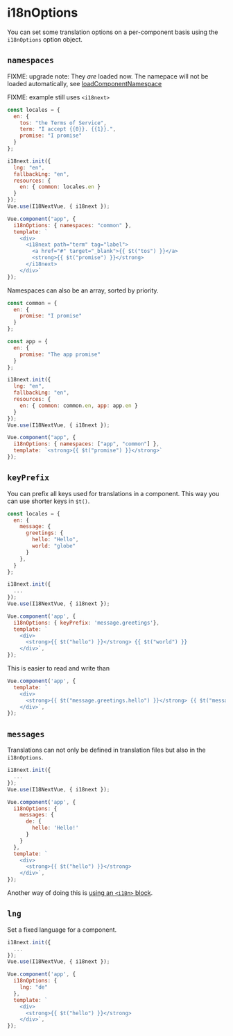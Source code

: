 # i18nOptions

You can set some translation options on a per-component basis using the `i18nOptions` option object.

## `namespaces`

FIXME: upgrade note: They *are* loaded now.
The namepace will not be loaded automatically, see [loadComponentNamespace](/guide/started.html#init)

FIXME: example still uses `<i18next>`

```javascript
const locales = {
  en: {
    tos: "the Terms of Service",
    term: "I accept {{0}}. {{1}}.",
    promise: "I promise"
  }
};

i18next.init({
  lng: "en",
  fallbackLng: "en",
  resources: {
    en: { common: locales.en }
  }
});
Vue.use(I18NextVue, { i18next });

Vue.component("app", {
  i18nOptions: { namespaces: "common" },
  template: `
    <div>
      <i18next path="term" tag="label">
        <a href="#" target="_blank">{{ $t("tos") }}</a>
        <strong>{{ $t("promise") }}</strong>
      </i18next>
    </div>`
});
```

Namespaces can also be an array, sorted by priority.

```javascript
const common = {
  en: {
    promise: "I promise"
  }
};

const app = {
  en: {
    promise: "The app promise"
  }
};

i18next.init({
  lng: "en",
  fallbackLng: "en",
  resources: {
    en: { common: common.en, app: app.en }
  }
});
Vue.use(I18NextVue, { i18next });

Vue.component("app", {
  i18nOptions: { namespaces: ["app", "common"] },
  template: `<strong>{{ $t("promise") }}</strong>`
});
```

## `keyPrefix`

You can prefix all keys used for translations in a component. This way you can use shorter keys in `$t()`.

```javascript
const locales = {
  en: {
    message: {
      greetings: {
        hello: "Hello",
        world: "globe"
      }
    },
  }
};

i18next.init({
  ...
});
Vue.use(I18NextVue, { i18next });

Vue.component('app', {
  i18nOptions: { keyPrefix: 'message.greetings'},
  template: `
    <div>
      <strong>{{ $t("hello") }}</strong> {{ $t("world") }}
    </div>`,
});
```

This is easier to read and write than 
```js
Vue.component('app', {
  template: `
    <div>
      <strong>{{ $t("message.greetings.hello") }}</strong> {{ $t("message.greetings.world") }}
    </div>`,
});
```

## `messages`

Translations can not only be defined in translation files but also in the `i18nOptions`.

```javascript
i18next.init({
  ...
});
Vue.use(I18NextVue, { i18next });

Vue.component('app', {
  i18nOptions: {
    messages: {
      de: {
        hello: 'Hello!'
      }
    }
  },
  template: `
    <div>
      <strong>{{ $t("hello") }}</strong>
    </div>`,
});
```

Another way of doing this is [using an `<i18n>` block](./single-file-component.md).

## `lng`

Set a fixed language for a component.

```javascript
i18next.init({
  ...
});
Vue.use(I18NextVue, { i18next });

Vue.component('app', {
  i18nOptions: {
    lng: "de"
  },
  template: `
    <div>
      <strong>{{ $t("hello") }}</strong>
    </div>`,
});
```
